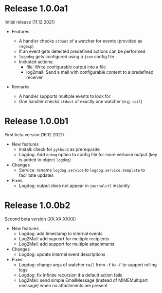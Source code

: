# Release 1.0.0a1

Initial release (11.12.2021)

* Features
  - A handler checks `stdout` of a watcher for events (provided as `regexp`)
  - If an event gets detected predefined actions can be performed
  - `logodog` gets configured using a `json` config file
  - Included actions:
    - file: Write configurable output into a file
    - log2mail: Send a mail with configurable content to a predefined receiver

* Remarks
  - A handler supports multiple events to look for
  - One handler checks `stdout` of exactly one watcher (e.g. `tail`)


# Release 1.0.0b1

First beta version (16.12.2021)

* New features
  - Install: check for `python3` as prerequisite
  - Logdog: Add `debug` option to config file for more verbose output (key is added to object `logdog`)
* Changes
  - Service: rename `logdog.service` to `logdog.service.template` to facilitate updates
* Fixes
  - Logdog: output does not appear in `journalctl` instantly


# Release 1.0.0b2

Second beta version (XX.XX.XXXX)

* New features
  - Logdog: add timestamp to internal events
  - Log2Mail: add supoort for multiple recipients
  - Log2Mail: add support for multiple attachments
* Changes
  - Logdog: update internal event descriptions
* Fixes
  - Logdog: change args of watcher `tail` from `-f` to `-F` to support rolling logs
  - Logdog: fix infinite recursion if a default action fails
  - Log2Mail: send simple EmailMessage (instead of MIMEMultipart message) when no attachments are present
